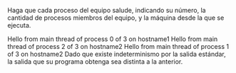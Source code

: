 Haga que cada proceso del equipo salude, indicando su número, la cantidad de procesos miembros del equipo, y la máquina desde la que se ejecuta.

Hello from main thread of process 0 of 3 on hostname1
Hello from main thread of process 2 of 3 on hostname2
Hello from main thread of process 1 of 3 on hostname2
Dado que existe indeterminismo por la salida estándar, la salida que su programa obtenga sea distinta a la anterior.